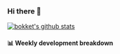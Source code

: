 ### Hi there 👋

[![bokket's github stats](https://github-readme-stats.vercel.app/api?username=bokket&show_icons=true)](https://github.com/anuraghazra/github-readme-stats)

#### :bar_chart: Weekly development breakdown


<!--START_SECTION:waka-->

<!--END_SECTION:waka-->

<!--
**bokket/bokket** is a ✨ _special_ ✨ repository because its `README.md` (this file) appears on your GitHub profile.

Here are some ideas to get you started:

- 🔭 I’m currently working on ...
- 🌱 I’m currently learning ...
- 👯 I’m looking to collaborate on ...
- 🤔 I’m looking for help with ...
- 💬 Ask me about ...
- 📫 How to reach me: ...
- 😄 Pronouns: ...
- ⚡ Fun fact: ...
-->
